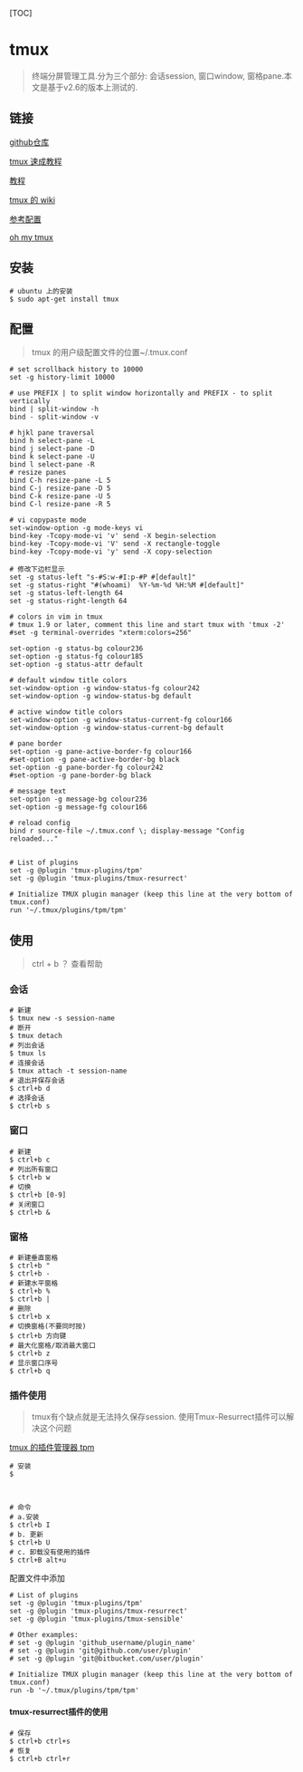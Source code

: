 [TOC]

# tmux

> 终端分屏管理工具.分为三个部分: 会话session, 窗口window, 窗格pane.本文是基于v2.6的版本上测试的.

## 链接

[github仓库](https://github.com/tmux/tmux)

[tmux 速成教程](https://thoughtbot.com/blog/a-tmux-crash-course)

[教程](https://www.hamvocke.com/blog/a-quick-and-easy-guide-to-tmux/)

[tmux 的 wiki](https://wiki.archlinux.org/index.php/tmux)

[参考配置](https://github.com/consen/dotfiles)

[oh my tmux](https://github.com/gpakosz/.tmux/blob/master/.tmux.conf)


## 安装

```shell
# ubuntu 上的安装
$ sudo apt-get install tmux
```

## 配置

> tmux 的用户级配置文件的位置~/.tmux.conf

```shell
# set scrollback history to 10000
set -g history-limit 10000

# use PREFIX | to split window horizontally and PREFIX - to split vertically
bind | split-window -h
bind - split-window -v

# hjkl pane traversal
bind h select-pane -L
bind j select-pane -D
bind k select-pane -U
bind l select-pane -R
# resize panes
bind C-h resize-pane -L 5
bind C-j resize-pane -D 5
bind C-k resize-pane -U 5
bind C-l resize-pane -R 5

# vi copypaste mode
set-window-option -g mode-keys vi
bind-key -Tcopy-mode-vi 'v' send -X begin-selection
bind-key -Tcopy-mode-vi 'V' send -X rectangle-toggle
bind-key -Tcopy-mode-vi 'y' send -X copy-selection

# 修改下边栏显示
set -g status-left "s-#S:w-#I:p-#P #[default]"
set -g status-right "#(whoami)  %Y-%m-%d %H:%M #[default]"
set -g status-left-length 64
set -g status-right-length 64

# colors in vim in tmux
# tmux 1.9 or later, comment this line and start tmux with 'tmux -2'
#set -g terminal-overrides "xterm:colors=256"

set-option -g status-bg colour236
set-option -g status-fg colour185
set-option -g status-attr default

# default window title colors
set-window-option -g window-status-fg colour242
set-window-option -g window-status-bg default

# active window title colors
set-window-option -g window-status-current-fg colour166
set-window-option -g window-status-current-bg default

# pane border
set-option -g pane-active-border-fg colour166
#set-option -g pane-active-border-bg black
set-option -g pane-border-fg colour242
#set-option -g pane-border-bg black

# message text
set-option -g message-bg colour236
set-option -g message-fg colour166

# reload config
bind r source-file ~/.tmux.conf \; display-message "Config reloaded..."


# List of plugins
set -g @plugin 'tmux-plugins/tpm'
set -g @plugin 'tmux-plugins/tmux-resurrect'

# Initialize TMUX plugin manager (keep this line at the very bottom of tmux.conf)
run '~/.tmux/plugins/tpm/tpm'
```

## 使用

> ctrl + b ？ 查看帮助

### 会话

```shell
# 新建
$ tmux new -s session-name
# 断开
$ tmux detach
# 列出会话
$ tmux ls
# 连接会话
$ tmux attach -t session-name
# 退出并保存会话
$ ctrl+b d
# 选择会话
$ ctrl+b s
```

### 窗口

```shell
# 新建
$ ctrl+b c
# 列出所有窗口
$ ctrl+b w
# 切换
$ ctrl+b [0-9]
# 关闭窗口
$ ctrl+b &
```

### 窗格

```shell
# 新建垂直窗格
$ ctrl+b "
$ ctrl+b -
# 新建水平窗格
$ ctrl+b %
$ ctrl+b |
# 删除
$ ctrl+b x
# 切换窗格(不要同时按)
$ ctrl+b 方向键
# 最大化窗格/取消最大窗口
$ ctrl+b z
# 显示窗口序号
$ ctrl+b q
```

### 插件使用

> tmux有个缺点就是无法持久保存session. 使用Tmux-Resurrect插件可以解决这个问题

[tmux 的插件管理器 tpm](https://github.com/tmux-plugins/tpm)

```shell
# 安装
$ 



# 命令
# a.安装
$ ctrl+b I
# b. 更新
$ ctrl+b U
# c. 卸载没有使用的插件
$ ctrl+B alt+u
```

配置文件中添加

```shell
# List of plugins
set -g @plugin 'tmux-plugins/tpm'
set -g @plugin 'tmux-plugins/tmux-resurrect'
set -g @plugin 'tmux-plugins/tmux-sensible'

# Other examples:
# set -g @plugin 'github_username/plugin_name'
# set -g @plugin 'git@github.com/user/plugin'
# set -g @plugin 'git@bitbucket.com/user/plugin'

# Initialize TMUX plugin manager (keep this line at the very bottom of tmux.conf)
run -b '~/.tmux/plugins/tpm/tpm'
```

#### tmux-resurrect插件的使用

```shell
# 保存
$ ctrl+b ctrl+s
# 恢复
$ ctrl+b ctrl+r
```

